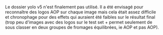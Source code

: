 Le dossier yolo v5 n'est finalement pas utilisé. Il a été envisagé pour reconnaître des logos AOP sur chaque image
mais cela était assez difficile et chronophage pour des effets qui auraient été faibles sur le résultat final (trop
peu d'images avec des logos sur le test set + permet seulement de sous classer en deux groupes de fromages équilibrées,
ie AOP et pas AOP).